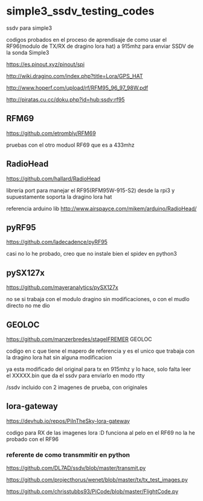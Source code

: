 # simple3_ssdv_testing_codes
ssdv para simple3 

codigos probados en el proceso de aprendisaje de como usar el RF96(modulo de TX/RX de dragino lora hat) a 915mhz para enviar SSDV de la sonda Simple3

https://es.pinout.xyz/pinout/spi

http://wiki.dragino.com/index.php?title=Lora/GPS_HAT

http://www.hoperf.com/upload/rf/RFM95_96_97_98W.pdf

http://piratas.cu.cc/doku.php?id=hub:ssdv:rf95

## RFM69
https://github.com/etrombly/RFM69

pruebas con el otro moduol RF69 que es a 433mhz

## RadioHead
https://github.com/hallard/RadioHead

libreria port para manejar el RF95(RFM95W-915-S2) desde la rpi3 y supuestamente soporta la dragino  lora hat

referencia arduino lib http://www.airspayce.com/mikem/arduino/RadioHead/  

## pyRF95
https://github.com/ladecadence/pyRF95

casi no lo he probado, creo que no instale bien el spidev en python3

## pySX127x
https://github.com/mayeranalytics/pySX127x

no se si trabaja con el modulo dragino sin modificaciones, o con el mudlo directo no me dio

## GEOLOC
https://github.com/manzerbredes/stageIFREMER   GEOLOC

codigo en c que tiene el mapero de referencia y es el unico que trabaja con la dragino lora hat sin alguna modificacion

ya esta modificado del original para tx en 915mhz y lo hace, solo falta leer el XXXXX.bin que da el ssdv para enviarlo en modo rtty

/ssdv   incluido con 2 imagenes de prueba, con originales

## lora-gateway
https://devhub.io/repos/PiInTheSky-lora-gateway

codigo para RX de las imagenes lora  :D funciona al pelo en el RF69  no la he probado con el RF96


### referente de como transmmitir en python
https://github.com/DL7AD/ssdv/blob/master/transmit.py

https://github.com/projecthorus/wenet/blob/master/tx/tx_test_images.py

https://github.com/chrisstubbs93/PiCode/blob/master/FlightCode.py
